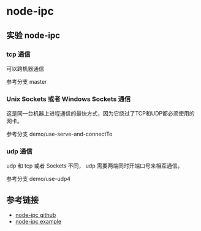 # node-ipc

## 实验 node-ipc

### tcp 通信

可以跨机器通信

参考分支 master

### Unix Sockets 或者 Windows Sockets 通信

这是同一台机器上进程通信的最快方式，因为它绕过了TCP和UDP都必须使用的网卡。

参考分支 demo/use-serve-and-connectTo

### udp 通信

udp 和 tcp 或者 Sockets 不同， udp 需要两端同时开端口号来相互通信。

参考分支 demo/use-udp4

## 参考链接

- [node-ipc github](https://github.com/RIAEvangelist/node-ipc)
- [node-ipc example](https://github.com/RIAEvangelist/node-ipc/tree/master/example)